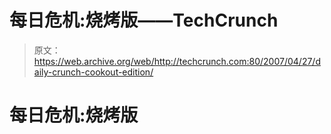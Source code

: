 # 每日危机:烧烤版——TechCrunch

> 原文：<https://web.archive.org/web/http://techcrunch.com:80/2007/04/27/daily-crunch-cookout-edition/>

# 每日危机:烧烤版
